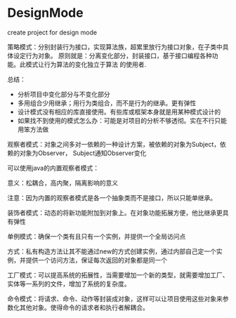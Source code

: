 # DesignMode
create project for design mode

策略模式：分别封装行为接口，实现算法族，超累里放行为接口对象，在子类中具体设定行为对象。
原则就是：分离变化部分，封装接口，基于接口编程各种功能。此模式让行为算法的变化独立于算法
的使用者.

总结：

- 分析项目中变化部分与不变化部分
- 多用组合少用继承；用行为类组合，而不是行为的继承。更有弹性
- 设计模式没有相应的库直接使用。有些库或框架本身就是用某种模式设计的
- 如果找不到使用的模式怎么办：可能是对项目的分析不够透彻。实在不行只能用笨方法做

观察者模式：对象之间多对一依赖的一种设计方案，被依赖的对象为Subject，依赖的对象为Observer，
Subject通知Observer变化

可以使用java的内置观察者模式：

意义：松耦合，高内聚，隔离影响的意义

注意：因为内置的观察者模式是各一个抽象类而不是接口，所以只能单继承。

装饰者模式：动态的将新功能附加到对象上。在对象功能拓展方便，他比继承更具有弹性

单例模式：确保一个类有且只有一个实例，并提供一个全局访问点

方式：私有构造方法让其不能通过new的方式创建实例，通过内部自己定一个实例，并提供一个访问方法，保证每次返回的对象都是同一个

工厂模式：可以提高系统的拓展性，当需要增加一个新的类型，就需要增加工厂、实体等一系列的文件，增加了系统的复杂度。

命令模式：将请求、命令、动作等封装成对象，这样可以让项目使用这些对象来参数化其他对象。使得命令的请求者和执行者解耦合。